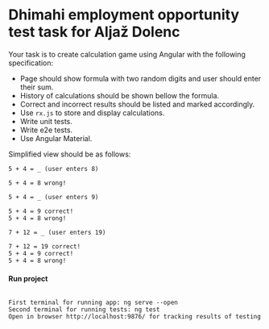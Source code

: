 # Dhimahi employment opportunity test task for Aljaž Dolenc

Your task is to create calculation game using Angular with the following specification:

- Page should show formula with two random digits and user should enter their sum.
- History of calculations should be shown bellow the formula.
- Correct and incorrect results should be listed and marked accordingly.
- Use `rx.js` to store and display calculations.
- Write unit tests.
- Write e2e tests.
- Use Angular Material.

Simplified view should be as follows:

```
5 + 4 = _ (user enters 8)

5 + 4 = 8 wrong!

5 + 4 = _ (user enters 9)

5 + 4 = 9 correct!
5 + 4 = 8 wrong!

7 + 12 = _ (user enters 19)

7 + 12 = 19 correct!
5 + 4 = 9 correct!
5 + 4 = 8 wrong!
```

#### Run project

```

First terminal for running app: ng serve --open
Second terminal for running tests: ng test
Open in browser http://localhost:9876/ for tracking results of testing

```
